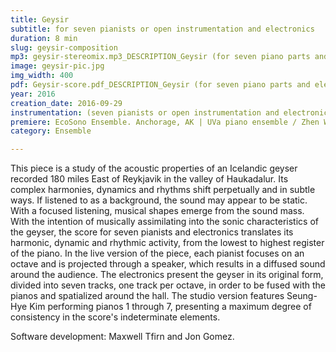 ```yaml
---
title: Geysir
subtitle: for seven pianists or open instrumentation and electronics
duration: 8 min
slug: geysir-composition
mp3: geysir-stereomix.mp3_DESCRIPTION_Geysir (for seven piano parts and electronics) / Seung-Hye Kim, multi-track pianos 1 through 7
image: geysir-pic.jpg
img_width: 400
pdf: Geysir-score.pdf_DESCRIPTION_Geysir (for seven piano parts and electronics) $ geysir-cmmr-proceedings.pdf_DESCRIPTION_Geysir-musical translation of geological noise (CMMR proceedings)
year: 2016
creation_date: 2016-09-29
instrumentation: (seven pianists or open instrumentation and electronics)
premiere: EcoSono Ensemble. Anchorage, AK | UVa piano ensemble / Zhen Wang. Charlottesville, VA | Seung-Hye Kim, multitrack piano and electronics. Newport News, VA
category: Ensemble

---
```


This piece is a study of the acoustic properties of an Icelandic geyser recorded 180 miles East of Reykjavik in the valley of Haukadalur. Its complex harmonies, dynamics and rhythms shift perpetually and in subtle ways. If listened to as a background, the sound may appear to be static. With a focused listening, musical shapes emerge from the sound mass. With the intention of musically assimilating into the sonic characteristics of the geyser, the score for seven pianists and electronics translates its harmonic, dynamic and rhythmic activity, from the lowest to highest register of the piano. In the live version of the piece, each pianist focuses on an octave and is projected through a speaker, which results in a diffused sound around the audience. The electronics present the geyser in its original form, divided into seven tracks, one track per octave, in order to be fused with the pianos and spatialized around the hall. The studio version features Seung-Hye Kim performing pianos 1 through 7, presenting a maximum degree of consistency in the score's indeterminate elements.

Software development: Maxwell Tfirn and Jon Gomez.